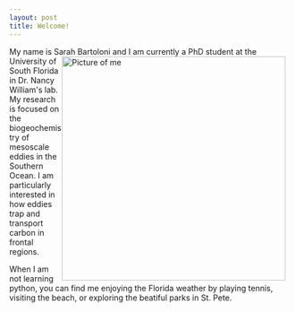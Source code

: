 ```yaml
---
layout: post
title: Welcome!
---
```


My name is Sarah Bartoloni <img src="{{site.baseurl}}/images/headshot.png" alt="Picture of me" width="400" style="float: right; margin-top: 0px; margin-right: 10px" /> and I am currently a PhD student at the University of South Florida in Dr. Nancy William's lab. My research is focused on the biogeochemistry of mesoscale eddies in the Southern Ocean. I am particularly interested in how eddies trap and transport carbon in frontal regions. 


When I am not learning python, you can find me enjoying the Florida weather by playing tennis, visiting the beach, or exploring the beatiful parks in St. Pete.


